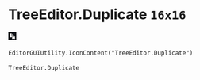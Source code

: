 # TreeEditor.Duplicate `16x16`
<img src="/img/TreeEditor.Duplicate.png" width=16 height=16>

``` CSharp
EditorGUIUtility.IconContent("TreeEditor.Duplicate")
```
```
TreeEditor.Duplicate
```
